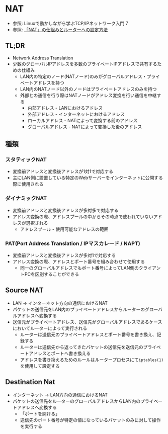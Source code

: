 # NAT
- 参照: Linuxで動かしながら学ぶTCP/IPネットワーク入門 7
- 参照: [「NAT」の仕組みとルーターへの設定方法 ](https://www.atmarkit.co.jp/ait/articles/1512/03/news018.html)

## TL;DR
- Network Address Translation
- 少数のグローバルIPアドレスを多数のプライベートIPアドレスで共有するための仕組み
  - LAN内の特定のノード(NATノード)のみがグローバルアドレス・プライベートアドレスを持つ
  - LAN内のNATノード以外のノードはプライベートアドレスのみを持つ
  - 外部との通信を行う際はNATノードがアドレス変換を行い通信を中継する
    - 内部アドレス       - LANにおけるアドレス
    - 外部アドレス       - インターネットにおけるアドレス
    - ローカルアドレス   - NATによって変換する前のアドレス
    - グローバルアドレス - NATによって変換した後のアドレス

## 種類
### スタティックNAT
- 変換前アドレスと変換後アドレスが1対1で対応する
- 主にLAN側に設置している特定のWebサーバーをインターネットに公開する際に使用される

### ダイナミックNAT
- 変換前アドレスと変換後アドレスが多対多で対応する
- アドレス変換の際、アドレスプールの中からその時点で使われていないアドレスが選択される
  - アドレスプール - 使用可能なアドレスの範囲

### PAT(Port Address Translation / IPマスカレード / NAPT)
- 変換前アドレスと変換後アドレスが多対1で対応する
- アドレス変換の際、アドレスとポート番号を組み合わせて使用する
  - 同一のグローバルアドレスでもポート番号によってLAN側のクライアントPCを区別することができる

## Source NAT
- LAN -> インターネット方向の通信におけるNAT
- パケットの送信元をLAN内のプライベートアドレスからルーターのグローバルアドレスへ変換する
- 送信元がプライベートアドレス、送信先がグローバルアドレスであるケースにおいてルーターによって実行される
  - ルーターは送信元のプライベートアドレスとポート番号を書き換え、記録する
  - ルーターは送信先から返ってきたパケットの送信先を送信元のプライベートアドレスとポートへ書き換える
  - アドレスを書き換えるためのルールはルータープロセスにて`iptables(1)`を使用して設定する

## Destination Nat
- インターネット -> LAN方向の通信におけるNAT
- パケットの送信先をルーターのグローバルアドレスからLAN内のプライベートアドレスへ変換する
  - 「ポートを開ける」
  - 送信先のポート番号が特定の値になっているパケットのみに対して操作を実行する
